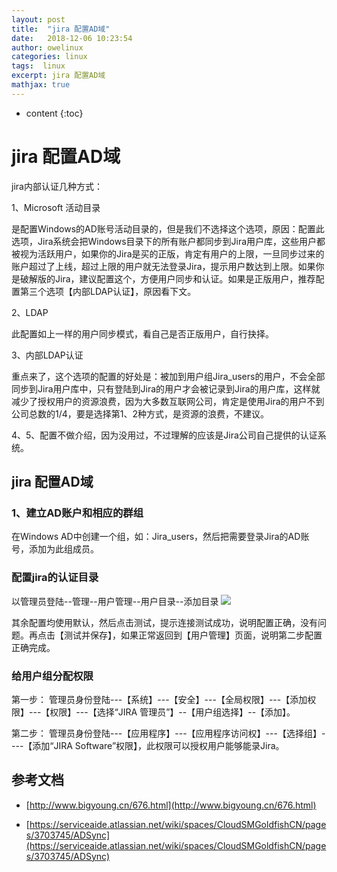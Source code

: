 ```yaml
---
layout: post
title:  "jira 配置AD域"
date:   2018-12-06 10:23:54
author: owelinux
categories: linux 
tags:  linux  
excerpt: jira 配置AD域
mathjax: true
---
```


* content
{:toc}

# jira 配置AD域

jira内部认证几种方式：

1、Microsoft 活动目录

是配置Windows的AD账号活动目录的，但是我们不选择这个选项，原因：配置此选项，Jira系统会把Windows目录下的所有账户都同步到Jira用户库，这些用户都被视为活跃用户，如果你的Jira是买的正版，肯定有用户的上限，一旦同步过来的账户超过了上线，超过上限的用户就无法登录Jira，提示用户数达到上限。如果你是破解版的Jira，建议配置这个，方便用户同步和认证。如果是正版用户，推荐配置第三个选项【内部LDAP认证】，原因看下文。

2、LDAP

此配置如上一样的用户同步模式，看自己是否正版用户，自行抉择。

3、内部LDAP认证

重点来了，这个选项的配置的好处是：被加到用户组Jira_users的用户，不会全部同步到Jira用户库中，只有登陆到Jira的用户才会被记录到Jira的用户库，这样就减少了授权用户的资源浪费，因为大多数互联网公司，肯定是使用Jira的用户不到公司总数的1/4，要是选择第1、2种方式，是资源的浪费，不建议。

4、5、配置不做介绍，因为没用过，不过理解的应该是Jira公司自己提供的认证系统。


##  jira 配置AD域

### 1、建立AD账户和相应的群组
在Windows AD中创建一个组，如：Jira_users，然后把需要登录Jira的AD账号，添加为此组成员。


### 配置jira的认证目录

以管理员登陆--管理--用户管理--用户目录--添加目录
![](https://owelinux.github.io/images/2018-12-06-article40-linux-jira-ad/jira-ad.png)

其余配置均使用默认，然后点击测试，提示连接测试成功，说明配置正确，没有问题。再点击【测试并保存】，如果正常返回到【用户管理】页面，说明第二步配置正确完成。

###  给用户组分配权限

第一步：
管理员身份登陆---【系统】---【安全】---【全局权限】---【添加权限】---【权限】---【选择“JIRA 管理员”】--【用户组选择】--【添加】。

第二步：
管理员身份登陆---【应用程序】---【应用程序访问权】---【选择组】----【添加“JIRA Software”权限】，此权限可以授权用户能够能录Jira。

## 参考文档

* [http://www.bigyoung.cn/676.html](http://www.bigyoung.cn/676.html)

* [https://serviceaide.atlassian.net/wiki/spaces/CloudSMGoldfishCN/pages/3703745/ADSync](https://serviceaide.atlassian.net/wiki/spaces/CloudSMGoldfishCN/pages/3703745/ADSync)